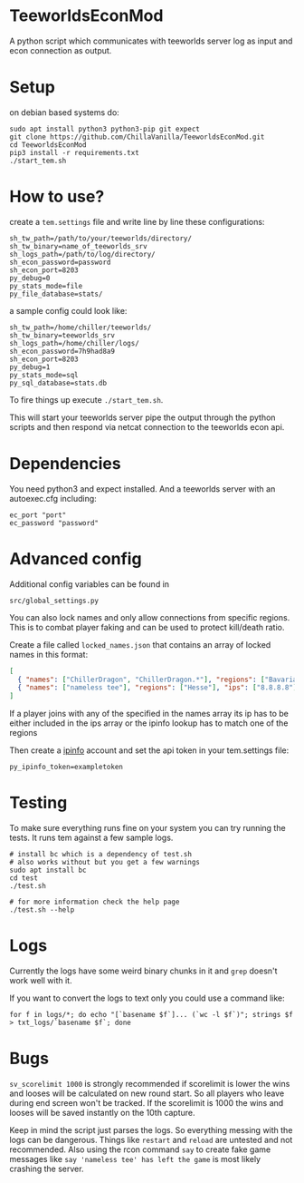 # TeeworldsEconMod

A python script which communicates with teeworlds server log as input and econ connection as output.

# Setup

on debian based systems do:
```
sudo apt install python3 python3-pip git expect
git clone https://github.com/ChillaVanilla/TeeworldsEconMod.git
cd TeeworldsEconMod
pip3 install -r requirements.txt
./start_tem.sh
```

# How to use?

create a ``tem.settings`` file and write line by line these configurations:

```
sh_tw_path=/path/to/your/teeworlds/directory/
sh_tw_binary=name_of_teeworlds_srv
sh_logs_path=/path/to/log/directory/
sh_econ_password=password
sh_econ_port=8203
py_debug=0
py_stats_mode=file
py_file_database=stats/
```
a sample config could look like:
```
sh_tw_path=/home/chiller/teeworlds/
sh_tw_binary=teeworlds_srv
sh_logs_path=/home/chiller/logs/
sh_econ_password=7h9had8a9
sh_econ_port=8203
py_debug=1
py_stats_mode=sql
py_sql_database=stats.db
```


To fire things up execute ``./start_tem.sh``.

This will start your teeworlds server pipe the output through the python scripts
and then respond via netcat connection to the teeworlds econ api.

# Dependencies

You need python3 and expect installed. And a teeworlds server with an autoexec.cfg including:
```
ec_port "port"
ec_password "password"
```

# Advanced config

Additional config variables can be found in
```
src/global_settings.py
```

You can also lock names and only allow connections from specific regions.
This is to combat player faking and can be used to protect kill/death ratio.

Create a file called ``locked_names.json`` that contains an array of locked names in this format:

```json
[
  { "names": ["ChillerDragon", "ChillerDragon.*"], "regions": ["Bavaria"], "ips": ["127.0.0.1"] }
  { "names": ["nameless tee"], "regions": ["Hesse"], "ips": ["8.8.8.8"] }
]
```

If a player joins with any of the specified in the names array its ip has to be either included in the
ips array or the ipinfo lookup has to match one of the regions

Then create a [ipinfo](https://ipinfo.io/) account and set the api token in your tem.settings file:
```
py_ipinfo_token=exampletoken
```

# Testing

To make sure everything runs fine on your system you can try running the tests.
It runs tem against a few sample logs.
```
# install bc which is a dependency of test.sh
# also works without but you get a few warnings
sudo apt install bc
cd test
./test.sh

# for more information check the help page
./test.sh --help
```

# Logs

Currently the logs have some weird binary chunks in it and ``grep`` doesn't work well with it.

If you want to convert the logs to text only you could use a command like:

```
for f in logs/*; do echo "[`basename $f`]... (`wc -l $f`)"; strings $f > txt_logs/`basename $f`; done
```

# Bugs

``sv_scorelimit 1000`` is strongly recommended
if scorelimit is lower the wins and looses will be calculated on new round start.
So all players who leave during end screen won't be tracked.
If the scorelimit is 1000 the wins and looses will be saved instantly on the 10th capture.

Keep in mind the script just parses the logs. So everything messing with the logs can be dangerous.
Things like ``restart`` and ``reload`` are untested and not recommended. Also using the rcon command ``say`` to create fake game messages like ``say 'nameless tee' has left the game`` is most likely crashing the server.
